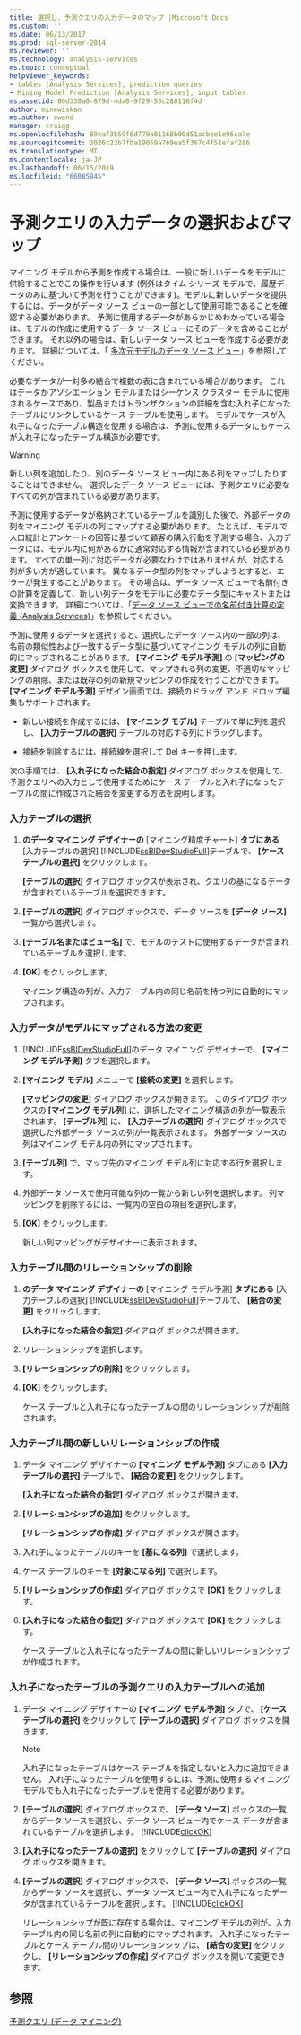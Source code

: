 ```yaml
---
title: 選択し、予測クエリの入力データのマップ |Microsoft Docs
ms.custom: ''
ms.date: 06/13/2017
ms.prod: sql-server-2014
ms.reviewer: ''
ms.technology: analysis-services
ms.topic: conceptual
helpviewer_keywords:
- tables [Analysis Services], prediction queries
- Mining Model Prediction [Analysis Services], input tables
ms.assetid: 00d330a0-879d-4da0-9f29-53c288116f4d
author: minewiskan
ms.author: owend
manager: craigg
ms.openlocfilehash: 89eaf3b59f6d779a01168b00d51acbee1e96ca7e
ms.sourcegitcommit: 3026c22b7fba19059a769ea5f367c4f51efaf286
ms.translationtype: MT
ms.contentlocale: ja-JP
ms.lasthandoff: 06/15/2019
ms.locfileid: "66085845"
---
```

# <a name="choose-and-map-input-data-for-a-prediction-query"></a>予測クエリの入力データの選択およびマップ
  マイニング モデルから予測を作成する場合は、一般に新しいデータをモデルに供給することでこの操作を行います (例外はタイム シリーズ モデルで、履歴データのみに基づいて予測を行うことができます)。モデルに新しいデータを提供するには、データがデータ ソース ビューの一部として使用可能であることを確認する必要があります。 予測に使用するデータがあらかじめわかっている場合は、モデルの作成に使用するデータ ソース ビューにそのデータを含めることができます。 それ以外の場合は、新しいデータ ソース ビューを作成する必要があります。 詳細については、「 [多次元モデルのデータ ソース ビュー](../multidimensional-models/data-source-views-in-multidimensional-models.md)」を参照してください。  
  
 必要なデータが一対多の結合で複数の表に含まれている場合があります。 これはデータがアソシエーション モデルまたはシーケンス クラスター モデルに使用されるケースであり、製品またはトランザクションの詳細を含む入れ子になったテーブルにリンクしているケース テーブルを使用します。 モデルでケースが入れ子になったテーブル構造を使用する場合は、予測に使用するデータにもケースが入れ子になったテーブル構造が必要です。  
  
> [!WARNING]  
>  新しい列を追加したり、別のデータ ソース ビュー内にある列をマップしたりすることはできません。 選択したデータ ソース ビューには、予測クエリに必要なすべての列が含まれている必要があります。  
  
 予測に使用するデータが格納されているテーブルを識別した後で、外部データの列をマイニング モデルの列にマップする必要があります。 たとえば、モデルで人口統計とアンケートの回答に基づいて顧客の購入行動を予測する場合、入力データには、モデル内に何があるかに通常対応する情報が含まれている必要があります。 すべての単一列に対応データが必要なわけではありませんが、対応する列が多い方が適しています。 異なるデータ型の列をマップしようとすると、エラーが発生することがあります。 その場合は、データ ソース ビューで名前付きの計算を定義して、新しい列データをモデルに必要なデータ型にキャストまたは変換できます。 詳細については、「[データ ソース ビューでの名前付き計算の定義 (Analysis Services)](../multidimensional-models/define-named-calculations-in-a-data-source-view-analysis-services.md)」を参照してください。  
  
 予測に使用するデータを選択すると、選択したデータ ソース内の一部の列は、名前の類似性および一致するデータ型に基づいてマイニング モデルの列に自動的にマップされることがあります。 **[マイニング モデル予測]** の **[マッピングの変更]** ダイアログ ボックスを使用して、マップされる列の変更、不適切なマッピングの削除、または既存の列の新規マッピングの作成を行うことができます。 **[マイニング モデル予測]** デザイン画面では、接続のドラッグ アンド ドロップ編集もサポートされます。  
  
-   新しい接続を作成するには、 **[マイニング モデル]** テーブルで単に列を選択し、 **[入力テーブルの選択]** テーブルの対応する列にドラッグします。  
  
-   接続を削除するには、接続線を選択して Del キーを押します。  
  
 次の手順では、 **[入れ子になった結合の指定]** ダイアログ ボックスを使用して、予測クエリへの入力として使用するためにケース テーブルと入れ子になったテーブルの間に作成された結合を変更する方法を説明します。  
  
### <a name="select-an-input-table"></a>入力テーブルの選択  
  
1.  **のデータ マイニング デザイナーの** [マイニング精度チャート] **タブにある** [入力テーブルの選択] [!INCLUDE[ssBIDevStudioFull](../../includes/ssbidevstudiofull-md.md)]テーブルで、 **[ケース テーブルの選択]** をクリックします。  
  
     **[テーブルの選択]** ダイアログ ボックスが表示され、クエリの基になるデータが含まれているテーブルを選択できます。  
  
2.  **[テーブルの選択]** ダイアログ ボックスで、データ ソースを **[データ ソース]** 一覧から選択します。  
  
3.  **[テーブル名またはビュー名]** で、モデルのテストに使用するデータが含まれているテーブルを選択します。  
  
4.  **[OK]** をクリックします。  
  
     マイニング構造の列が、入力テーブル内の同じ名前を持つ列に自動的にマップされます。  
  
### <a name="change-the-way-that-input-data-is-mapped-to-the-model"></a>入力データがモデルにマップされる方法の変更  
  
1.  [!INCLUDE[ssBIDevStudioFull](../../includes/ssbidevstudiofull-md.md)]のデータ マイニング デザイナーで、 **[マイニング モデル予測]** タブを選択します。  
  
2.  **[マイニング モデル]** メニューで **[接続の変更]** を選択します。  
  
     **[マッピングの変更]** ダイアログ ボックスが開きます。 このダイアログ ボックスの **[マイニング モデル列]** に、選択したマイニング構造の列が一覧表示されます。 **[テーブル列]** に、 **[入力テーブルの選択]** ダイアログ ボックスで選択した外部データ ソースの列が一覧表示されます。 外部データ ソースの列はマイニング モデル内の列にマップされます。  
  
3.  **[テーブル列]** で、マップ先のマイニング モデル列に対応する行を選択します。  
  
4.  外部データ ソースで使用可能な列の一覧から新しい列を選択します。 列マッピングを削除するには、一覧内の空白の項目を選択します。  
  
5.  **[OK]** をクリックします。  
  
     新しい列マッピングがデザイナーに表示されます。  
  
### <a name="remove-a-relationship-between-input-tables"></a>入力テーブル間のリレーションシップの削除  
  
1.  **のデータ マイニング デザイナーの** [マイニング モデル予測] **タブにある** [入力テーブルの選択] [!INCLUDE[ssBIDevStudioFull](../../includes/ssbidevstudiofull-md.md)]テーブルで、 **[結合の変更]** をクリックします。  
  
     **[入れ子になった結合の指定]** ダイアログ ボックスが開きます。  
  
2.  リレーションシップを選択します。  
  
3.  **[リレーションシップの削除]** をクリックします。  
  
4.  **[OK]** をクリックします。  
  
     ケース テーブルと入れ子になったテーブルの間のリレーションシップが削除されます。  
  
### <a name="create-a-new-relationship-between-input-tables"></a>入力テーブル間の新しいリレーションシップの作成  
  
1.  データ マイニング デザイナーの **[マイニング モデル予測]** タブにある **[入力テーブルの選択]** テーブルで、 **[結合の変更]** をクリックします。  
  
     **[入れ子になった結合の指定]** ダイアログ ボックスが開きます。  
  
2.  **[リレーションシップの追加]** をクリックします。  
  
     **[リレーションシップの作成]** ダイアログ ボックスが開きます。  
  
3.  入れ子になったテーブルのキーを **[基になる列]** で選択します。  
  
4.  ケース テーブルのキーを **[対象になる列]** で選択します。  
  
5.  **[リレーションシップの作成]** ダイアログ ボックスで **[OK]** をクリックします。  
  
6.  **[入れ子になった結合の指定]** ダイアログ ボックスで **[OK]** をクリックします。  
  
     ケース テーブルと入れ子になったテーブルの間に新しいリレーションシップが作成されます。  
  
### <a name="add-a-nested-table-to-the-input-tables-of-a-prediction-query"></a>入れ子になったテーブルの予測クエリの入力テーブルへの追加  
  
1.  データ マイニング デザイナーの **[マイニング モデル予測]** タブで、 **[ケース テーブルの選択]** をクリックして **[テーブルの選択]** ダイアログ ボックスを開きます。  
  
    > [!NOTE]  
    >  入れ子になったテーブルはケース テーブルを指定しないと入力に追加できません。 入れ子になったテーブルを使用するには、予測に使用するマイニング モデルでも入れ子になったテーブルを使用する必要があります。  
  
2.  **[テーブルの選択]** ダイアログ ボックスで、 **[データ ソース]** ボックスの一覧からデータ ソースを選択し、データ ソース ビュー内でケース データが含まれているテーブルを選択します。 [!INCLUDE[clickOK](../../includes/clickok-md.md)]  
  
3.  **[入れ子になったテーブルの選択]** をクリックして **[テーブルの選択]** ダイアログ ボックスを開きます。  
  
4.  **[テーブルの選択]** ダイアログ ボックスで、 **[データ ソース]** ボックスの一覧からデータ ソースを選択し、データ ソース ビュー内で入れ子になったデータが含まれているテーブルを選択します。 [!INCLUDE[clickOK](../../includes/clickok-md.md)]  
  
     リレーションシップが既に存在する場合は、マイニング モデルの列が、入力テーブル内の同じ名前の列に自動的にマップされます。 入れ子になったテーブルとケース テーブル間のリレーションシップは、 **[結合の変更]** をクリックし、 **[リレーションシップの作成]** ダイアログ ボックスを開いて変更できます。  
  
## <a name="see-also"></a>参照  
 [予測クエリ (データ マイニング)](prediction-queries-data-mining.md)  
  
  

